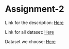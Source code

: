 # Assignment-2

Link for the description: [Here](https://cseweb.ucsd.edu/classes/fa23/cse258-a/files/assignment2.pdf)

Link for all dataset: [Here](https://cseweb.ucsd.edu/~jmcauley/datasets.html)

Dataset we choose: [Here](https://datarepo.eng.ucsd.edu/mcauley_group/data/renttherunway/renttherunway_final_data.json.gz)